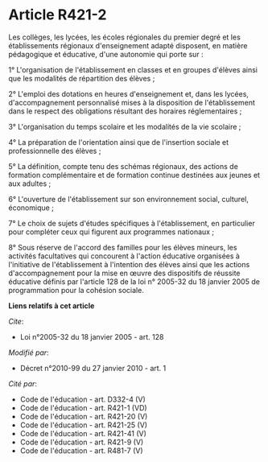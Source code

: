 # Article R421-2

Les collèges, les lycées, les écoles régionales du premier degré et les établissements régionaux d'enseignement adapté
disposent, en matière pédagogique et éducative, d'une autonomie qui porte sur : 

1° L'organisation de l'établissement en classes et en groupes d'élèves ainsi que les modalités de répartition des élèves ; 

2° L'emploi des dotations en heures d'enseignement et, dans les lycées, d'accompagnement personnalisé mises à la disposition
de l'établissement dans le respect des obligations résultant des horaires réglementaires ;  

3° L'organisation du temps scolaire et les modalités de la vie scolaire ; 

4° La préparation de l'orientation ainsi que de l'insertion sociale et professionnelle des élèves ; 

5° La définition, compte tenu des schémas régionaux, des actions de formation complémentaire et de formation continue
destinées aux jeunes et aux adultes ; 

6° L'ouverture de l'établissement sur son environnement social, culturel, économique ; 

7° Le choix de sujets d'études spécifiques à l'établissement, en particulier pour compléter ceux qui figurent aux programmes
nationaux ; 

8° Sous réserve de l'accord des familles pour les élèves mineurs, les activités facultatives qui concourent à l'action
éducative organisées à l'initiative de l'établissement à l'intention des élèves ainsi que les actions d'accompagnement pour
la mise en œuvre des dispositifs de réussite éducative définis par l'article 128 de la loi n° 2005-32 du 18 janvier 2005 de
programmation pour la cohésion sociale.

**Liens relatifs à cet article**

_Cite_:

  - Loi n°2005-32 du 18 janvier 2005 - art. 128

_Modifié par_:

  - Décret n°2010-99 du 27 janvier 2010 - art. 1

_Cité par_:

  - Code de l'éducation - art. D332-4 (V)
  - Code de l'éducation - art. R421-1 (VD)
  - Code de l'éducation - art. R421-20 (V)
  - Code de l'éducation - art. R421-25 (V)
  - Code de l'éducation - art. R421-41 (V)
  - Code de l'éducation - art. R421-9 (V)
  - Code de l'éducation - art. R481-7 (V)

